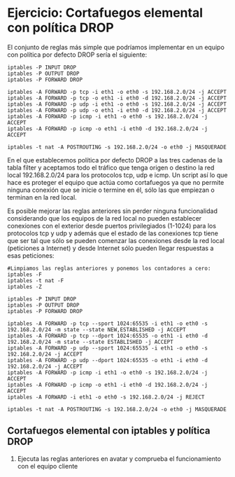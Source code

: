 # Ejercicio: Cortafuegos elemental con política DROP

El conjunto de reglas más simple que podríamos implementar en un equipo con política por defecto DROP sería el siguiente:

    iptables -P INPUT DROP
    iptables -P OUTPUT DROP
    iptables -P FORWARD DROP

    iptables -A FORWARD -p tcp -i eth1 -o eth0 -s 192.168.2.0/24 -j ACCEPT
    iptables -A FORWARD -p tcp -o eth1 -i eth0 -d 192.168.2.0/24 -j ACCEPT
    iptables -A FORWARD -p udp -i eth1 -o eth0 -s 192.168.2.0/24 -j ACCEPT
    iptables -A FORWARD -p udp -o eth1 -i eth0 -d 192.168.2.0/24 -j ACCEPT
    iptables -A FORWARD -p icmp -i eth1 -o eth0 -s 192.168.2.0/24 -j ACCEPT
    iptables -A FORWARD -p icmp -o eth1 -i eth0 -d 192.168.2.0/24 -j ACCEPT

    iptables -t nat -A POSTROUTING -s 192.168.2.0/24 -o eth0 -j MASQUERADE

En el que establecemos política por defecto DROP a las tres cadenas de la tabla filter y aceptamos todo el tráfico que tenga origen o destino la red local 192.168.2.0/24 para los protocolos tcp, udp e icmp. Un script así lo que hace es proteger el equipo que actúa como cortafuegos ya que no permite ninguna conexión que se inicie o termine en él, sólo las que empiezan o terminan en la red local.

Es posible mejorar las reglas anteriores sin perder ninguna funcionalidad considerando que los equipos de la red local no pueden establecer conexiones con el exterior desde puertos privilegiados (1-1024) para los protocolos tcp y udp y además que el estado de las conexiones tcp tiene que ser tal que sólo se pueden comenzar las conexiones desde la red local (peticiones a Internet) y desde Internet sólo pueden llegar respuestas a esas peticiones:

    #Limpiamos las reglas anteriores y ponemos los contadores a cero:
    iptables -F
    iptables -t nat -F
    iptables -Z

    iptables -P INPUT DROP
    iptables -P OUTPUT DROP
    iptables -P FORWARD DROP

    iptables -A FORWARD -p tcp --sport 1024:65535 -i eth1 -o eth0 -s 192.168.2.0/24 -m state --state NEW,ESTABLISHED -j ACCEPT
    iptables -A FORWARD -p tcp --dport 1024:65535 -o eth1 -i eth0 -d 192.168.2.0/24 -m state --state ESTABLISHED -j ACCEPT
    iptables -A FORWARD -p udp --sport 1024:65535 -i eth1 -o eth0 -s 192.168.2.0/24 -j ACCEPT
    iptables -A FORWARD -p udp --dport 1024:65535 -o eth1 -i eth0 -d 192.168.2.0/24 -j ACCEPT
    iptables -A FORWARD -p icmp -i eth1 -o eth0 -s 192.168.2.0/24 -j ACCEPT
    iptables -A FORWARD -p icmp -o eth1 -i eth0 -d 192.168.2.0/24 -j ACCEPT
    iptables -A FORWARD -i eth1 -o eth0 -s 192.168.2.0/24 -j REJECT

    iptables -t nat -A POSTROUTING -s 192.168.2.0/24 -o eth0 -j MASQUERADE

## Cortafuegos elemental con iptables y política DROP

1. Ejecuta las reglas anteriores en avatar y comprueba el funcionamiento con el equipo cliente
